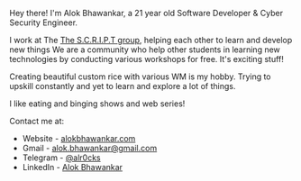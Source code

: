 

Hey there! I'm Alok Bhawankar, a 21 year old Software Developer & Cyber Security Engineer. 

I work at The [The S.C.R.I.P.T group](https://thescriptgroup.in), helping each other to learn and develop new things
We are a community who help other students in learning new technologies by conducting various workshops for free. It's exciting stuff!

Creating beautiful custom rice with various WM is my hobby.
Trying to upskill constantly and yet to learn and explore a lot of things.

I like eating and binging shows and web series!

Contact me at:
- Website - [alokbhawankar.com](http://alokbhawankar.com)
- Gmail - [alok.bhawankar@gmail.com](mailto:alok.bhawankar@gmail.com)
- Telegram - [@alr0cks](https://t.me/alr0cks)
- LinkedIn - [Alok Bhawankar](https://www.linkedin.com/in/alokbhawankar)
